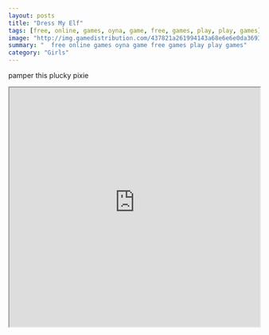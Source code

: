 ```yaml
---
layout: posts
title: "Dress My Elf"
tags: [free, online, games, oyna, game, free, games, play, play, games]
image: "http://img.gamedistribution.com/437821a261994143a68e6e6e0da3693b.jpg"
summary: "  free online games oyna game free games play play games"
category: "Girls"
---
```


pamper this plucky pixie

<iframe width="100%" height="480px;" src="http://flash.gamedistribution.com?game=437821a261994143a68e6e6e0da3693b"></iframe>